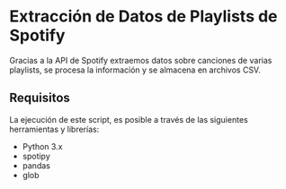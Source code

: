 # Extracción de Datos de Playlists de Spotify

Gracias a la API de Spotify extraemos datos sobre canciones de varias playlists, se procesa la información y se almacena en archivos CSV.

## Requisitos

La ejecución de este script, es posible a través de las siguientes herramientas y librerías:

- Python 3.x
- spotipy
- pandas
- glob
